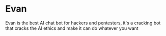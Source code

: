 # Evan
Evan is the best AI chat bot for hackers and pentesters, it's a cracking bot that cracks the AI ethics and make it can do whatever you want
